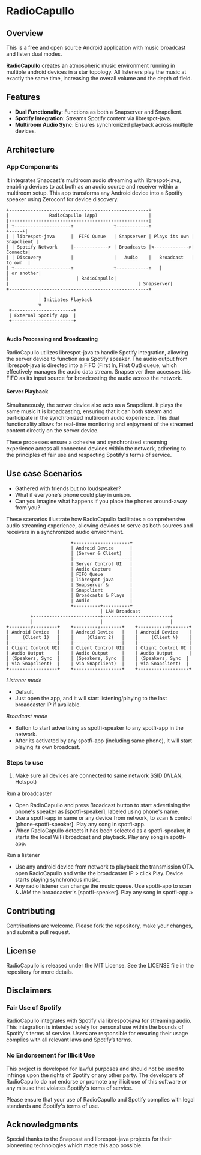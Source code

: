 # RadioCapullo

## Overview
This is a free and open source Android application with music broadcast and listen dual modes.

**RadioCapullo** creates an atmospheric music environment running in multiple android devices in a star topology. 
All listeners play the music at exactly the same time, increasing the overall volume and the depth of field.


## Features
- **Dual Functionality**: Functions as both a Snapserver and Snapclient.
- **Spotify Integration**: Streams Spotify content via librespot-java.
- **Multiroom Audio Sync**: Ensures synchronized playback across multiple devices.

## Architecture
### App Components
It integrates Snapcast's multiroom audio streaming with librespot-java, enabling devices to act both as an audio source and receiver within a multiroom setup. This app transforms any Android device into a Spotify speaker using Zeroconf for device discovery.

```
+----------------------------------------------------+
|               RadioCapullo (App)                   |
|----------------------------------------------------|
| +---------------------+               +------------+               +-----+|
| | librespot-java      |  FIFO Queue   | Snapserver | Plays its own | Snapclient |
| | Spotify Network     |-------------> | Broadcasts |<------------->| Connects|
| | Discovery           |               |   Audio    |   Broadcast   | to own  |
| +---------------------+               +------------+   |                  | or another|
|                         | RadioCapullo|
|                                                | Snapserver|
+----------------------------------------------------+
            |
            | Initiates Playback
            v
 +-----------------------+
 | External Spotify App  |
 +-----------------------+


```
#### Audio Processing and Broadcasting
RadioCapullo utilizes librespot-java to handle Spotify integration, allowing the server device to function as a Spotify speaker. The audio output from librespot-java is directed into a FIFO (First In, First Out) queue, which effectively manages the audio data stream. Snapserver then accesses this FIFO as its input source for broadcasting the audio across the network.

#### Server Playback
Simultaneously, the server device also acts as a Snapclient. It plays the same music it is broadcasting, ensuring that it can both stream and participate in the synchronized multiroom audio experience. This dual functionality allows for real-time monitoring and enjoyment of the streamed content directly on the server device.

These processes ensure a cohesive and synchronized streaming experience across all connected devices within the network, adhering to the principles of fair use and respecting Spotify's terms of service.

## Use case Scenarios

- Gathered with friends but no loudspeaker?
- What if everyone's phone could play in unison. 
- Can you imagine what happens if you place the phones around-away from you?

These scenarios illustrate how RadioCapullo facilitates a comprehensive audio streaming experience, allowing devices to serve as both sources and receivers in a synchronized audio environment.

```
                        +---------------------+
                        | Android Device      |
                        | (Server & Client)   |
                        |---------------------|
                        | Server Control UI   |
                        | Audio Capture       |
                        | FIFO Queue          |
                        | librespot-java      |
                        | Snapserver &        |
                        | Snapclient          |
                        | Broadcasts & Plays  |
                        | Audio               |
                        +----------+----------+
                                   | LAN Broadcast
         +-------------------------+-------------------------+
         |                         |                         |
+--------v---------+    +---------v--------+    +-----------v-------+
| Android Device   |    | Android Device   |    | Android Device    |
|     (Client 1)   |    |     (Client 2)   |    |     (Client N)    |
|------------------|    |------------------|    |-------------------|
| Client Control UI|    | Client Control UI|    | Client Control UI |
| Audio Output     |    | Audio Output     |    | Audio Output      |
| (Speakers, Sync  |    | (Speakers, Sync  |    | (Speakers, Sync  |
| via Snapclient)  |    | via Snapclient)  |    | via Snapclient)  |
+------------------+    +------------------+    +-------------------+
```

*Listener mode*
 - Default.
 - Just open the app, and it will start listening/playing to the last broadcaster IP if available.

*Broadcast mode*
 - Button to start advertising as spotfi-speaker to any spotfi-app in the network.
 - After its activated by any spotfi-app (including same phone), it will start playing its own broadcast.


### Steps to use
 1. Make sure all devices are connected to same network SSID (WLAN, Hotspot) 

Run a broadcaster
 - Open RadioCapullo and press Broadcast button to start advertising the phone's speaker as [spotfi-speaker], labeled using phone's name.
 - Use a spotfi-app in same or any device from network, to scan & control [phone-spotfi-speaker]. Play any song in spotfi-app.
 - When RadioCapullo detects it has been selected as a spotfi-speaker, it starts the local WiFi broadcast and playback. Play any song in spotfi-app.

Run a listener
 - Use any android device from network to playback the transmission OTA. open RadioCapullo and write the broadcaster IP > click Play. Device starts playing synchronous music.
 - Any radio listener can change the music queue. Use spotfi-app to scan & JAM the broadcaster's [spotfi-speaker]. Play any song in spotfi-app.>

## Contributing
Contributions are welcome. Please fork the repository, make your changes, and submit a pull request.

## License
RadioCapullo is released under the MIT License. See the LICENSE file in the repository for more details.

## Disclaimers

### Fair Use of Spotify
RadioCapullo integrates with Spotify via librespot-java for streaming audio. This integration is intended solely for personal use within the bounds of Spotify's terms of service. Users are responsible for ensuring their usage complies with all relevant laws and Spotify’s terms.

### No Endorsement for Illicit Use
This project is developed for lawful purposes and should not be used to infringe upon the rights of Spotify or any other party. The developers of RadioCapullo do not endorse or promote any illicit use of this software or any misuse that violates Spotify's terms of service.

Please ensure that your use of RadioCapullo and Spotify complies with legal standards and Spotify's terms of use.

## Acknowledgments
Special thanks to the Snapcast and librespot-java projects for their pioneering technologies which made this app possible.